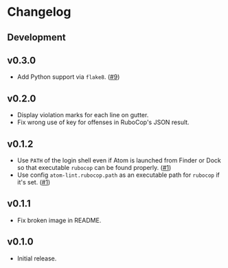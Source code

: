 # Changelog

## Development

## v0.3.0

* Add Python support via `flake8`. ([#9](https://github.com/yujinakayama/atom-lint/pull/9))

## v0.2.0

* Display violation marks for each line on gutter.
* Fix wrong use of key for offenses in RuboCop's JSON result.

## v0.1.2

* Use `PATH` of the login shell even if Atom is launched from Finder or Dock so that executable `rubocop` can be found properly. ([#1](https://github.com/yujinakayama/atom-lint/issues/1))
* Use config `atom-lint.rubocop.path` as an executable path for `rubocop` if it's set. ([#1](https://github.com/yujinakayama/atom-lint/issues/1))

## v0.1.1

* Fix broken image in README.

## v0.1.0

* Initial release.
